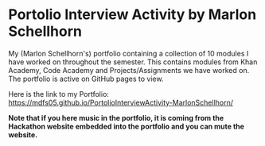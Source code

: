 # Portolio Interview Activity by Marlon Schellhorn
My (Marlon Schellhorn's) portfolio containing a collection of 10 modules I have worked on throughout the semester. This contains modules from Khan Academy, Code Academy and Projects/Assignments we have worked on. The portfolio is active on GitHub pages to view. 

Here is the link to my Portfolio:
https://mdfs05.github.io/PortolioInterviewActivity-MarlonSchellhorn/

**Note that if you here music in the portfolio, it is coming from the Hackathon website embedded into the portfolio and you can mute the website.**
